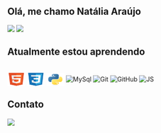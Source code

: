 <h2> Olá, me chamo Natália Araújo </h2>

<div style="display: inline_block">
<img height="150em" src="https://github-readme-stats.vercel.app/api?username=nataliarauj&theme=dracula&show_icons=true"/>
<img height="150em" src="https://github-readme-stats.vercel.app/api/top-langs/?username=nataliarauj&theme=dracula&layout=compact"/>
</div>

<h2> Atualmente estou aprendendo </h2>
<div style="display: inline_block"><br>

<img align="center" alt="HTML" height="30" width="40" src="https://raw.githubusercontent.com/devicons/devicon/master/icons/html5/html5-original.svg">
<img align="center" alt="CSS" height="30" width="40" src="https://raw.githubusercontent.com/devicons/devicon/master/icons/css3/css3-original.svg">
<img align="center" alt="Python" height="30" width="40" src="https://raw.githubusercontent.com/devicons/devicon/master/icons/python/python-original.svg">
<img align="center" alt="MySql" height="30" width="40" src="https://cdn.jsdelivr.net/gh/devicons/devicon/icons/mysql/mysql-original-wordmark.svg"/>
<img align="center" alt="Git" height="30" width="40" src="https://cdn.jsdelivr.net/gh/devicons/devicon/icons/git/git-original.svg"/>
<img align="center" alt="GitHub" height="30" width="40" src="https://cdn.jsdelivr.net/gh/devicons/devicon/icons/github/github-original.svg"/>
<img align="center" alt="JS" height="30" width="40" src="https://cdn.jsdelivr.net/gh/devicons/devicon/icons/javascript/javascript-original.svg"/>
</div>


<h2> Contato </h2>
<div>
<a href="https://www.linkedin.com/in/nataliarauj/">
<img src="https://cdn.jsdelivr.net/gh/devicons/devicon/icons/linkedin/linkedin-original.svg" align="center" heigth="50" width="60" > </img>
</div>  
</a>
